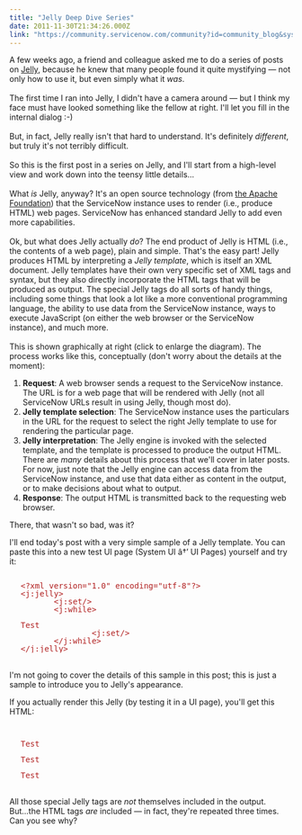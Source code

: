 ```yaml
---
title: "Jelly Deep Dive Series"
date: 2011-11-30T21:34:26.000Z
link: "https://community.servicenow.com/community?id=community_blog&sys_id=168da669dbd0dbc01dcaf3231f96198a"
---
```

<p>A few weeks ago, a friend and colleague asked me to do a series of posts on <a title=".wikipedia.org/wiki/Apache_Jelly" href="http://en.wikipedia.org/wiki/Apache_Jelly">Jelly</a>, because he knew that many people found it quite mystifying — not only how to use it, but even simply what it <em>was</em>.<br/><br/>The first time I ran into Jelly, I didn't have a camera around — but I think my face must have looked something like the fellow at right. I'll let you fill in the internal dialog :-)<br/><br/>But, in fact, Jelly really isn't that hard to understand. It's definitely <em>different</em>, but truly it's not terribly difficult.<br/><br/>So this is the first post in a series on Jelly, and I'll start from a high-level view and work down into the teensy little details...<br/><br/>What <em>is</em> Jelly, anyway? It's an open source technology (from <a title="w.apache.org/" href="http://www.apache.org/">the Apache Foundation</a>) that the ServiceNow instance uses to render (i.e., produce HTML) web pages. ServiceNow has enhanced standard Jelly to add even more capabilities.<br/><br/>Ok, but what does Jelly actually <em>do</em>? The end product of Jelly is HTML (i.e., the contents of a web page), plain and simple. That's the easy part! Jelly produces HTML by interpreting a <em>Jelly template</em>, which is itself an XML document. Jelly templates have their own very specific set of XML tags and syntax, but they also directly incorporate the HTML tags that will be produced as output. The special Jelly tags do all sorts of handy things, including some things that look a lot like a more conventional programming language, the ability to use data from the ServiceNow instance, ways to execute JavaScript (on either the web browser or the ServiceNow instance), and much more. <br/><br/><span class="asset-asset_lightbox-Small asset-align-right"><a _jive_internal="true" href="/files/SlightlyLoony/JellyHighLevel.png" rel="lightbox"><img alt="" class="imagecache imagecache-Small" src="http://community.service-now.com/files/imagecache/Small/SlightlyLoony/JellyHighLevel.png" title=""/></a></span>This is shown graphically at right (click to enlarge the diagram). The process works like this, conceptually (don't worry about the details at the moment):</p><ol><li><strong>Request</strong>: A web browser sends a request to the ServiceNow instance. The URL is for a web page that will be rendered with Jelly (not all ServiceNow URLs result in using Jelly, though most do).</li><li><strong>Jelly template selection</strong>: The ServiceNow instance uses the particulars in the URL for the request to select the right Jelly template to use for rendering the particular page.</li><li><strong>Jelly interpretation</strong>: The Jelly engine is invoked with the selected template, and the template is processed to produce the output HTML. There are <em>many</em> details about this process that we'll cover in later posts. For now, just note that the Jelly engine can access data from the ServiceNow instance, and use that data either as content in the output, or to make decisions about what to output.</li><li><strong>Response</strong>: The output HTML is transmitted back to the requesting web browser.</li></ol><p></p><p></p><p>There, that wasn't so bad, was it?</p><p></p><p>I'll end today's post with a very simple sample of a Jelly template. You can paste this into a new test UI page (System UI â†’ UI Pages) yourself and try it:</p><pre style="margin-left: 20px; line-height: 1; color: firebrick;"><br/>&lt;?xml version="1.0" encoding="utf-8"?&gt;<br/>&lt;j:jelly&gt;<br/>       &lt;j:set/&gt;<br/>       &lt;j:while&gt;<br/>             <br/>Test<br/>               &lt;j:set/&gt;<br/>       &lt;/j:while&gt;<br/>&lt;/j:jelly&gt;</pre><p><br/>I'm not going to cover the details of this sample in this post; this is just a sample to introduce you to Jelly's appearance.</p><p></p><p>If you actually render this Jelly (by testing it in a UI page), you'll get this HTML:</p><pre style="margin-left: 20px; line-height: 1; color: firebrick;"><br/><br/>Test<br/><br/>Test<br/><br/>Test</pre><p><br/>All those special Jelly tags are <em>not</em> themselves included in the output. But...the HTML tags <em>are</em> included — in fact, they're repeated three times. Can you see why?</p>